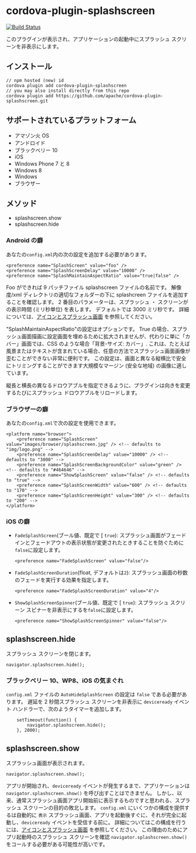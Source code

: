 <!--
# license: Licensed to the Apache Software Foundation (ASF) under one
#         or more contributor license agreements.  See the NOTICE file
#         distributed with this work for additional information
#         regarding copyright ownership.  The ASF licenses this file
#         to you under the Apache License, Version 2.0 (the
#         "License"); you may not use this file except in compliance
#         with the License.  You may obtain a copy of the License at
#
#           http://www.apache.org/licenses/LICENSE-2.0
#
#         Unless required by applicable law or agreed to in writing,
#         software distributed under the License is distributed on an
#         "AS IS" BASIS, WITHOUT WARRANTIES OR CONDITIONS OF ANY
#         KIND, either express or implied.  See the License for the
#         specific language governing permissions and limitations
#         under the License.
-->

# cordova-plugin-splashscreen

[![Build Status](https://travis-ci.org/apache/cordova-plugin-splashscreen.svg)](https://travis-ci.org/apache/cordova-plugin-splashscreen)

このプラグインが表示され、アプリケーションの起動中にスプラッシュ スクリーンを非表示にします。

## インストール

    // npm hosted (new) id
    cordova plugin add cordova-plugin-splashscreen
    // you may also install directly from this repo
    cordova plugin add https://github.com/apache/cordova-plugin-splashscreen.git
    

## サポートされているプラットフォーム

  * アマゾン火 OS
  * アンドロイド
  * ブラックベリー 10
  * iOS
  * Windows Phone 7 と 8
  * Windows 8
  * Windows
  * ブラウザー

## メソッド

  * splashscreen.show
  * splashscreen.hide

### Android の癖

あなたの`config.xml`内の次の設定を追加する必要があります。

    <preference name="SplashScreen" value="foo" />
    <preference name="SplashScreenDelay" value="10000" />
    <preference name="SplashMaintainAspectRatio" value="true|false" />
    

Foo ができれば 9 パッチファイル splashscreen ファイルの名前です。 解像度/xml ディレクトリの適切なフォルダーの下に splashcreen ファイルを追加することを確認します。 2 番目のパラメーターは、スプラッシュ ・ スクリーンがの表示時間 (ミリ秒単位) を表します。 デフォルトでは 3000 ミリ秒です。 詳細については、[アイコンとスプラッシュ画面](http://cordova.apache.org/docs/en/edge/config_ref_images.md.html) を参照してください。

"SplashMaintainAspectRatio"の設定はオプションです。 True の場合、スプラッシュ画面描画に設定画面を埋めるために拡大されませんが、代わりに単に「カバー」画面では、CSS のような場合「背景-サイズ: カバー」. これは、たとえば風景またはテキストが含まれている場合、任意の方法でスプラッシュ画面画像が歪むことができない非常に便利です。 この設定は、画面と異なる縦横比で安全にトリミングすることができます大規模なマージン (安全な地域) の画像に適しています。

縦長と横長の異なるドロウアブルを指定できるように、プラグインは向きを変更するたびにスプラッシュ ドロウアブルをリロードします。

### ブラウザーの癖

あなたの`config.xml`で次の設定を使用できます。

    <platform name="browser">
        <preference name="SplashScreen" value="images/browser/splashscreen.jpg" /> <!-- defaults to "img/logo.png" -->
        <preference name="SplashScreenDelay" value="10000" /> <!-- defaults to "3000" -->
        <preference name="SplashScreenBackgroundColor" value="green" /> <!-- defaults to "#464646" -->
        <preference name="ShowSplashScreen" value="false" /> <!-- defaults to "true" -->
        <preference name="SplashScreenWidth" value="600" /> <!-- defaults to "170" -->
        <preference name="SplashScreenHeight" value="300" /> <!-- defaults to "200" -->
    </platform>
    

### iOS の癖

  * `FadeSplashScreen`(ブール値、既定で [ `true`): スプラッシュ画面がフェードインとフェードアウトの表示状態が変更されたときすることを防ぐために`false`に設定します。
    
        <preference name="FadeSplashScreen" value="false"/>
        

  * `FadeSplashScreenDuration`(float, デフォルトは`2`): スプラッシュ画面の秒数のフェードを実行する効果を指定します。
    
        <preference name="FadeSplashScreenDuration" value="4"/>
        

  * `ShowSplashScreenSpinner`(ブール値、既定で [ `true`): スプラッシュ スクリーン スピナーを非表示にするを`false`に設定します。
    
        <preference name="ShowSplashScreenSpinner" value="false"/>
        

## splashscreen.hide

スプラッシュ スクリーンを閉じます。

    navigator.splashscreen.hide();
    

### ブラックベリー 10、WP8、iOS の気まぐれ

`config.xml` ファイルの `AutoHideSplashScreen` の設定は `false` である必要があります。 遅延を 2 秒間スプラッシュ スクリーンを非表示に `deviceready` イベント ハンドラーで、次のようタイマーを追加します。

        setTimeout(function() {
            navigator.splashscreen.hide();
        }, 2000);
    

## splashscreen.show

スプラッシュ画面が表示されます。

    navigator.splashscreen.show();
    

アプリが開始され、`deviceready` イベントが発生するまで、アプリケーションは `navigator.splashscreen.show()` を呼び出すことはできません。 しかし、以来、通常スプラッシュ画面アプリ開始前に表示するものですと思われる、スプラッシュ スクリーンの目的の敗北します。 `config.xml` にいくつかの構成を提供するは自動的に `表示` スプラッシュ画面、アプリを起動後すぐに、それが完全に起動し、`deviceready` イベントを受信する前に。 詳細についてはこの構成を行うには、[アイコンとスプラッシュ画面](http://cordova.apache.org/docs/en/edge/config_ref_images.md.html) を参照してください。 この理由のためにアプリ起動時のスプラッシュ スクリーンを確認 `navigator.splashscreen.show()` をコールする必要がある可能性が高いです。